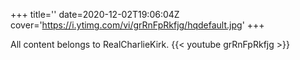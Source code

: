 +++
title=''
date=2020-12-02T19:06:04Z
cover='https://i.ytimg.com/vi/grRnFpRkfjg/hqdefault.jpg'
+++

All content belongs to RealCharlieKirk.
{{< youtube grRnFpRkfjg >}}
